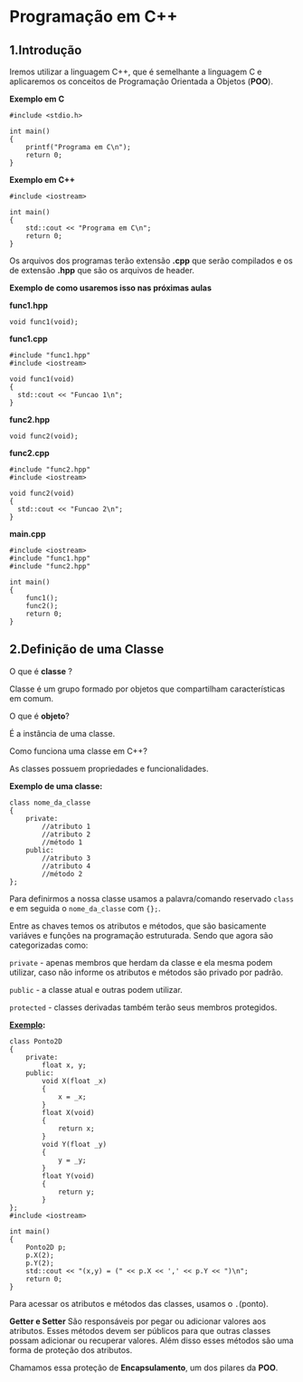 # Programação em C++

## 1.Introdução

Iremos utilizar a linguagem C++, que é semelhante a linguagem C e aplicaremos os conceitos de 
Programação Orientada a Objetos (**POO**).

**Exemplo em C**

```
#include <stdio.h>

int main()
{
    printf("Programa em C\n");
    return 0;
}
```

**Exemplo em C++**

```
#include <iostream>

int main()
{
    std::cout << "Programa em C\n";
    return 0;
}
```

Os arquivos dos programas terão extensão **.cpp** que serão compilados e os de extensão **.hpp** que são os arquivos de header.

**Exemplo de como usaremos isso nas próximas aulas**

**func1.hpp**
```
void func1(void);
```

**func1.cpp**
```
#include "func1.hpp"
#include <iostream>

void func1(void)
{
  std::cout << "Funcao 1\n";
}
```

**func2.hpp**
```
void func2(void);
```

**func2.cpp**
```
#include "func2.hpp"
#include <iostream>

void func2(void)
{
  std::cout << "Funcao 2\n";
}
```

**main.cpp**
```
#include <iostream> 
#include "func1.hpp"
#include "func2.hpp"

int main()
{
    func1();
    func2();
    return 0;
}
```

## 2.Definição de uma Classe

O que é **classe** ?

Classe é um grupo formado por objetos que compartilham características em comum.

O que é **objeto**?

É a instância de uma classe.

Como funciona uma classe em C++?

As classes possuem propriedades e funcionalidades.

**Exemplo de uma classe:**

```
class nome_da_classe
{
    private:
        //atributo 1
        //atributo 2
        //método 1
    public:
        //atributo 3
        //atributo 4
        //método 2
};
```

Para definirmos a nossa classe usamos a palavra/comando reservado `class` e em seguida o `nome_da_classe` com
`{};`.

Entre as chaves temos os atributos e métodos, que são basicamente variáves e funções na programação estruturada.
Sendo que agora são categorizadas como:

`private` - apenas membros que herdam da classe e ela mesma podem utilizar, caso não informe os atributos e métodos são privado por padrão.

`public` - a classe atual e outras podem utilizar.

`protected` - classes derivadas também terão seus membros protegidos.

**[Exemplo](https://replit.com/@SidneyAlves1/Primeira-Classe#main.cpp):**

```
class Ponto2D
{
    private:
        float x, y;
    public:
        void X(float _x)
        {
            x = _x;
        }
        float X(void)
        {
            return x;
        }
        void Y(float _y)
        {
            y = _y;
        }
        float Y(void)
        {
            return y;
        }
};
#include <iostream>

int main()
{
    Ponto2D p;
    p.X(2);
    p.Y(2);
    std::cout << "(x,y) = (" << p.X << ',' << p.Y << ")\n"; 
    return 0;
}
```


Para acessar os atributos e métodos das classes, usamos o `.`(ponto).

**Getter e Setter** São responsáveis por pegar ou adicionar valores aos atributos. Esses métodos devem ser públicos para que outras classes
possam adicionar ou recuperar valores. Além disso esses métodos são uma forma de proteção dos atributos.

Chamamos essa proteção de **Encapsulamento**, um dos pilares da **POO**. 
